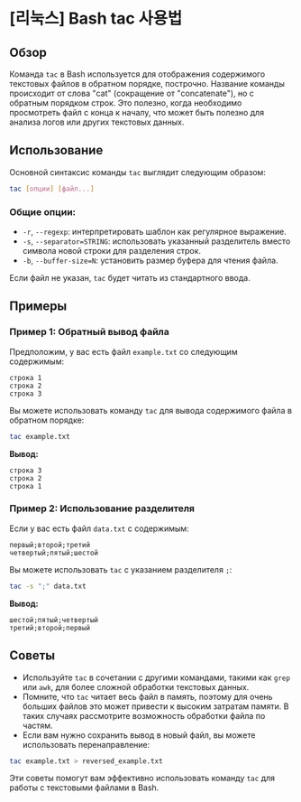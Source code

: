 # [리눅스] Bash tac 사용법

## Обзор
Команда `tac` в Bash используется для отображения содержимого текстовых файлов в обратном порядке, построчно. Название команды происходит от слова "cat" (сокращение от "concatenate"), но с обратным порядком строк. Это полезно, когда необходимо просмотреть файл с конца к началу, что может быть полезно для анализа логов или других текстовых данных.

## Использование
Основной синтаксис команды `tac` выглядит следующим образом:

```bash
tac [опции] [файл...]
```

### Общие опции:
- `-r`, `--regexp`: интерпретировать шаблон как регулярное выражение.
- `-s`, `--separator=STRING`: использовать указанный разделитель вместо символа новой строки для разделения строк.
- `-b`, `--buffer-size=N`: установить размер буфера для чтения файла.

Если файл не указан, `tac` будет читать из стандартного ввода.

## Примеры
### Пример 1: Обратный вывод файла
Предположим, у вас есть файл `example.txt` со следующим содержимым:

```
строка 1
строка 2
строка 3
```

Вы можете использовать команду `tac` для вывода содержимого файла в обратном порядке:

```bash
tac example.txt
```

**Вывод:**
```
строка 3
строка 2
строка 1
```

### Пример 2: Использование разделителя
Если у вас есть файл `data.txt` с содержимым:

```
первый;второй;третий
четвертый;пятый;шестой
```

Вы можете использовать `tac` с указанием разделителя `;`:

```bash
tac -s ";" data.txt
```

**Вывод:**
```
шестой;пятый;четвертый
третий;второй;первый
```

## Советы
- Используйте `tac` в сочетании с другими командами, такими как `grep` или `awk`, для более сложной обработки текстовых данных.
- Помните, что `tac` читает весь файл в память, поэтому для очень больших файлов это может привести к высоким затратам памяти. В таких случаях рассмотрите возможность обработки файла по частям.
- Если вам нужно сохранить вывод в новый файл, вы можете использовать перенаправление:

```bash
tac example.txt > reversed_example.txt
```

Эти советы помогут вам эффективно использовать команду `tac` для работы с текстовыми файлами в Bash.